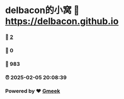 # delbacon的小窝 :link: https://delbacon.github.io 
### :page_facing_up: [2](https://delbacon.github.io/tag.html) 
### :speech_balloon: 0 
### :hibiscus: 983 
### :alarm_clock: 2025-02-05 20:08:39 
### Powered by :heart: [Gmeek](https://github.com/Meekdai/Gmeek)
